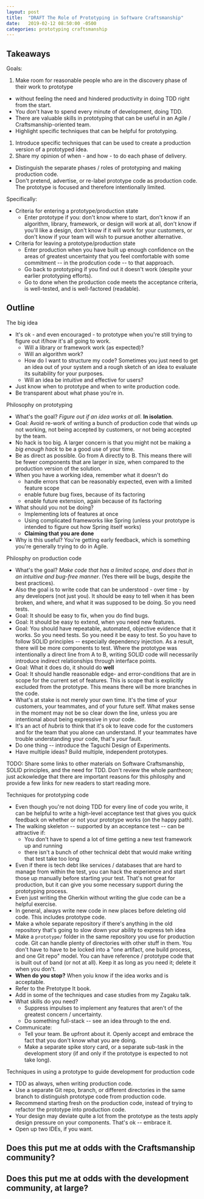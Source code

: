 ```yaml
---
layout: post
title:  "DRAFT The Role of Prototyping in Software Craftsmanship"
date:   2019-02-12 08:50:00 -0500
categories: prototyping craftsmanship
---
```


## Takeaways

Goals:

1. Make room for reasonable people who are in the discovery phase of their work to prototype
  - without feeling the need and hindered productivity in doing TDD right from the start.
  - You don't have to spend every minute of development, doing TDD.
  - There are valuable skills in prototyping that can be useful in an Agile / Craftsmanship-oriented team.
  - Highlight specific techniques that can be helpful for prototyping.
1. Introduce specific techniques that can be used to create a production version of a prototyped idea.
1. Share my opinion of when - and how - to do each phase of delivery.
  - Distinguish the separate phases / roles of prototyping and making production code.
  - Don't pretend, advertise, or re-label prototype code as production code.  The prototype is focused and therefore
    intentionally limited.

Specifically:

- Criteria for entering a prototype/production state
  - Enter prototype if you: don't know where to start, don't know if an algorithm, library, framework, or design will
    work at all, don't know if you'll like a design, don't know if it will work for your customers, or don't know if
    your team will wish to pursue another alternative.
- Criteria for leaving a prototype/production state
  - Enter production when you have built up enough confidence on the areas of greatest uncertainty that you feel
    comfortable with some commitment -- in the prodcution code -- to that aapproach.
  - Go back to prototyping if you find out it doesn't work (despite your earlier prototyping efforts).
  - Go to done when the production code meets the acceptance criteria, is well-tested, and is well-factored (readable).


## Outline

The big idea

- It's ok - and even encouraged - to prototype when you're still trying to figure out if/how it's all going to work.
  - Will a library or framework work (as expected)?
  - Will an algorithm work?
  - How do I want to structure my code?  Sometimes you just need to get an idea out of your system and a rough sketch of
    an idea to evaluate its suitability for your purposes.
  - Will an idea be intuitive and effective for users?
- Just know when to prototype and when to write production code.
- Be transparent about what phase you're in.


Philosophy on prototyping

- What's the goal?  _Figure out if an idea works at all_.  **In isolation**.
- Goal: Avoid re-work of writing a bunch of production code that winds up not working, not being accepted by customers,
  or not being accepted by the team.
- No hack is too big.  A larger concern is that you might not be making a _big enough hack_ to be a good use of your
  time.
- Be as direct as possible.  Go from A directly to B.  This means there will be fewer components that are larger in
  size, when compared to the production version of the solution.
- When you have a working idea, remember what it doesn't do
  - handle errors that can be reasonably expected, even with a limited feature scope
  - enable future bug fixes, because of its factoring
  - enable future extension, again because of its factoring
- What should you not be doing?
  - Implementing lots of features at once
  - Using complicated frameworks like Spring (unless your prototype is intended to figure out how Spring itself works)
  - **Claiming that you are done**
- Why is this useful?  You're getting early feedback, which is something you're generally trying to do in Agile.


Philosphy on production code

- What's the goal?  _Make code that has a limited scope, and does that in an intuitive and bug-free manner_.  (Yes there
  will be bugs, despite the best practices).
- Also the goal is to write code that can be understood - over time - by any developers (not just you).  It should be
  easy to tell when it has been broken, and where, and what it was supposed
  to be doing.  So you need tests.
- Goal: It should be easy to fix, when you do find bugs.
- Goal: It should be easy to extend, when you need new features.
- Goal: You should have repeatable, automated, objective evidence that it works.  So you need tests.  So you need it be
  easy to test.  So you have to follow SOLID principles -- especially dependency injection.  As a result, there will be
  more components to test.  Where the prototype was intentionally a direct line from A to B, writing SOLID code will
  necessarily introduce indirect relationships through interface points.
- Goal: What it does do, it should do **well**
- Goal: It should handle reasonable edge- and error-conditions that are in scope for the current set of features.  This
  is scope that is explicitly excluded from the prototype.  This means there will be more branches in the code.
- What's at stake is not merely your own time.  It's the time of your customers, your teammates, and of your future
  self.  What makes sense in the moment may not be so clear down the line, unless you are intentional about being
  expressive in your code.
- It's an act of _hubris_ to think that it's ok to leave code for the customers and for the team that you alone can
  understand.  If your teammates have trouble understanding your code, that's _your_ fault.
- Do one thing -- introduce the Taguchi Design of Experiments.
- Have multiple ideas?  Build multiple, independent prototypes.


TODO: Share some links to other materials on Software Craftsmanship, SOLID principles, and the need for TDD.  Don't
review the whole pantheon; just ackowledge that there are important reasons for this philosphy and provide a few links
for new readers to start reading more.


Techniques for prototyping code

- Even though you're not doing TDD for every line of code you write, it can be helpful to write a high-level acceptance
  test that gives you quick feedback on whether or not your prototype works (on the happy path).
- The walking skeleton -- supported by an acceptance test -- can be attractive if:
  - You don't have to spend a lot of time getting a new test framework up and running
  - there isn't a bunch of other technical debt that would make writing that test take too long
- Even if there is tech debt like services / databases that are hard to manage from within the test, you can hack the
  experience and start those up manually before starting your test.  That's not great for production, but it can give
  you some necessary support during the prototyping process.
- Even just writing the Gherkin without writing the glue code can be a helpful exercise.
- In general, always write new code in new places before deleting old code.  This includes prototype code.
- Make a whole separate repository if there's anything in the old repository that's going to slow down your ability to
    express teh idea
- Make a `prototype/` folder in the same repository you use for production code.  Git can handle plenty of directories
  with other stuff in them. You don't have to have to be locked into a "one artifact, one build process, and one Git
  repo" model.  You can have reference / prototype code that is built out of band (or not at all).  Keep it as long as
  you need it; delete it when you don't.
- **When do you stop?** When yoiu know if the idea works and is acceptable.
- Refer to the Pretotype It book.
- Add in some of the techniques and case studies from my Zagaku talk.
- What skills do you need?
  - Suppress impulses to implement any features that aren't of the greatest concern / uncertainty.
  - Do something full-stack -- see an idea through to the end.
- Communicate:
  - Tell your team.  Be upfront about it.  Openly accept and embrace the fact that you don't know what you are doing.
  - Make a separate spike story card, or a separate sub-task in the development story (if and only if the prototype is
    expected to not take long).


Techniques in using a prototype to guide development for production code

- TDD as always, when writing production code.
- Use a separate Git repo, branch, or different directories in the same branch to distinguish prototype code from
  production code.
- Recommend starting fresh on the production code, instead of trying to refactor the prototype into production code.
- Your design may deviate quite a lot from the prototype as the tests apply design pressure on your components.  That's
  ok -- embrace it.
- Open up two IDEs, if you want.


## Does this put me at odds with the Craftsmanship community?


## Does this put me at odds with the development community, at large?


